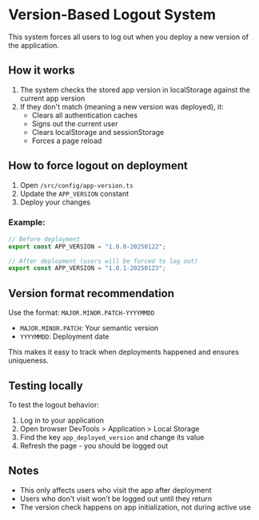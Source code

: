 # Version-Based Logout System

This system forces all users to log out when you deploy a new version of the application.

## How it works

1. The system checks the stored app version in localStorage against the current app version
2. If they don't match (meaning a new version was deployed), it:
   - Clears all authentication caches
   - Signs out the current user
   - Clears localStorage and sessionStorage
   - Forces a page reload

## How to force logout on deployment

1. Open `/src/config/app-version.ts`
2. Update the `APP_VERSION` constant
3. Deploy your changes

### Example:

```typescript
// Before deployment
export const APP_VERSION = "1.0.0-20250122";

// After deployment (users will be forced to log out)
export const APP_VERSION = "1.0.1-20250123";
```

## Version format recommendation

Use the format: `MAJOR.MINOR.PATCH-YYYYMMDD`

- `MAJOR.MINOR.PATCH`: Your semantic version
- `YYYYMMDD`: Deployment date

This makes it easy to track when deployments happened and ensures uniqueness.

## Testing locally

To test the logout behavior:
1. Log in to your application
2. Open browser DevTools > Application > Local Storage
3. Find the key `app_deployed_version` and change its value
4. Refresh the page - you should be logged out

## Notes

- This only affects users who visit the app after deployment
- Users who don't visit won't be logged out until they return
- The version check happens on app initialization, not during active use